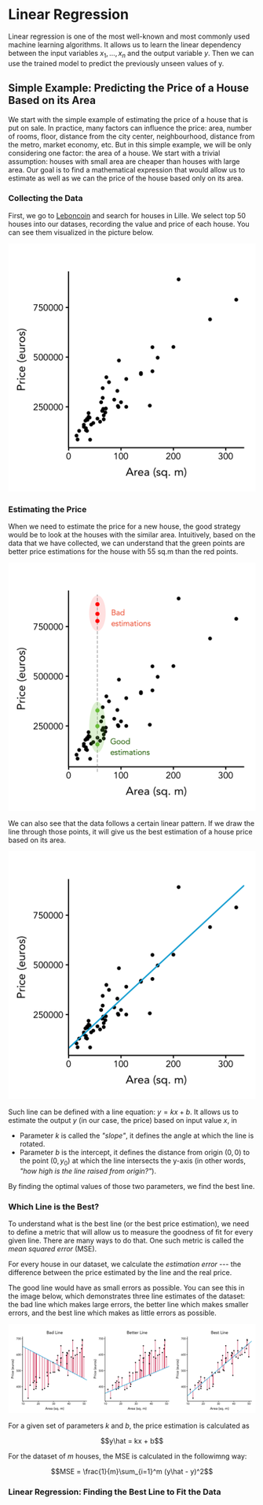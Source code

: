 # Linear Regression

Linear regression is one of the most well-known and most commonly used machine learning algorithms.
It allows us to learn the linear dependency between the input variables $x_1, \dots, x_n$ and the output variable $y$.
Then we can use the trained model to predict the previously unseen values of y.

## Simple Example: Predicting the Price of a House Based on its Area

We start with the simple example of estimating the price of a house that is put on sale.
In practice, many factors can influence the price: area, number of rooms, floor, distance from the city center, neighbourhood, distance from the metro, market economy, etc.
But in this simple example, we will be only considering one factor: the area of a house.
We start with a trivial assumption: houses with small area are cheaper than houses with large area.
Our goal is to find a mathematical expression that would allow us to estimate as well as we can the price of the house based only on its area.

### Collecting the Data

First, we go to [Leboncoin](https://www.leboncoin.fr/) and search for houses in Lille.
We select top 50 houses into our datases, recording the value and price of each house.
You can see them visualized in the picture below.

![](img/houses.png)

### Estimating the Price

When we need to estimate the price for a new house, the good strategy would be to look at the houses with the similar area.
Intuitively, based on the data that we have collected, we can understand that the green points are better price estimations for the house with 55 sq.m than the red points.

![](img/estimations.png)

We can also see that the data follows a certain linear pattern.
If we draw the line through those points, it will give us the best estimation of a house price based on its area.

![](img/housesRegression.png)

Such line can be defined with a line equation: $y=kx+b$.
It allows us to estimate the output $y$ (in our case, the price) based on input value $x$, in 

* Parameter $k$ is called the _"slope"_, it defines the angle at which the line is rotated.
* Parameter $b$ is the intercept, it defines the distance from origin $(0,0)$ to the point $(0,y_0)$ at which the line intersects the y-axis (in other words, _"how high is the line raised from origin?"_).

By finding the optimal values of those two parameters, we find the best line.

### Which Line is the Best?

To understand what is the best line (or the best price estimation), we need to define a metric that will allow us to measure the goodness of fit for every given line.
There are many ways to do that.
One such metric is called the _mean squared error_ (MSE).

For every house in our dataset, we calculate the _estimation error_ --- the difference between the price estimated by the line and the real price.

The good line would have as small errors as possible.
You can see this in the image below, which demonstrates three line estimates of the dataset: the bad line which makes large errors, the better line which makes smaller errors, and the best line which makes as little errors as possible.

![](img/goodRegressionLine.png)

For a given set of parameters $k$ and $b$, the price estimation is calculated as

$$y\hat = kx + b$$

For the dataset of $m$ houses, the MSE is calculated in the followimng way:

$$MSE = \frac{1}{m}\sum_{i=1}^m (y\hat - y)^2$$

### Linear Regression: Finding the Best Line to Fit the Data